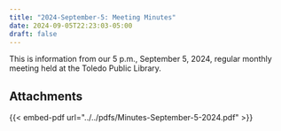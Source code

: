 ```yaml
---
title: "2024-September-5: Meeting Minutes"
date: 2024-09-05T22:23:03-05:00
draft: false
---
```

This is information from our 5 p.m., September 5, 2024, regular monthly meeting held at the Toledo Public Library. 
 
## Attachments

{{< embed-pdf url="../../pdfs/Minutes-September-5-2024.pdf" >}}
